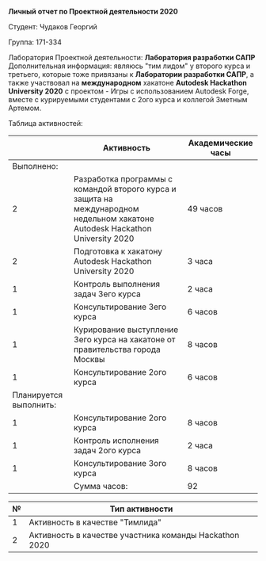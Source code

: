 **Личный отчет по Проектной деятельности 2020**

Студент: Чудаков Георгий

Группа: 171-334

Лаборатория Проектной деятельности: **Лаборатория разработки САПР**
Дополнительная информация: являюсь "тим лидом" у второго курса и третьего, которые тоже привязаны к **Лаборатории разработки САПР**, а также участвовал на **международном** хакатоне **Autodesk Hackathon University 2020** с проектом - Игры с использованием Autodesk Forge, вместе с курируемыми студентами с 2ого курса и коллегой Зметным Артемом.

Таблица активностей:

||Активность|Академические часы|
|-|-|-|
|Выполнено:|||
|2|	Разработка программы с командой второго курса и защита на международном недельном хакатоне Autodesk Hackathon University 2020|	49 часов
|2|	Подготовка к хакатону Autodesk Hackathon University 2020|	3 часа
|1|	Контроль выполнения задач 3его курса|	2 часа
|1|	Консультирование 3его курса|	6 часов
|1|	Курирование выступление 3его курса на хакатоне от правительства города Москвы|	8 часов
|1|	Консультирование 2ого курса|	6 часов
|Планируется выполнить:|||		
|1|	Консультирование 2ого курса|	8 часов
|1|	Контроль исполнения задач 2ого курса|	2 часа
|1|	Консультирование 3ого курса|	8 часов
||	Сумма часов:|	92

|№|Тип активности|
|-|-|
|1|Активность в качестве "Тимлида"|
|2|Активность в качестве участника команды Hackathon 2020|
